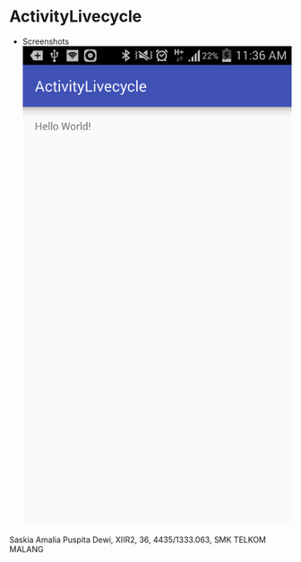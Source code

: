 # ActivityLivecycle

* Screenshots
![screenshot1](https://github.com/saskiapuspita/ActivityLivecycle/blob/master/Screenshot_2016-10-09-11-36-47.png)

Saskia Amalia Puspita Dewi, XIIR2, 36, 4435/1333.063, SMK TELKOM MALANG
